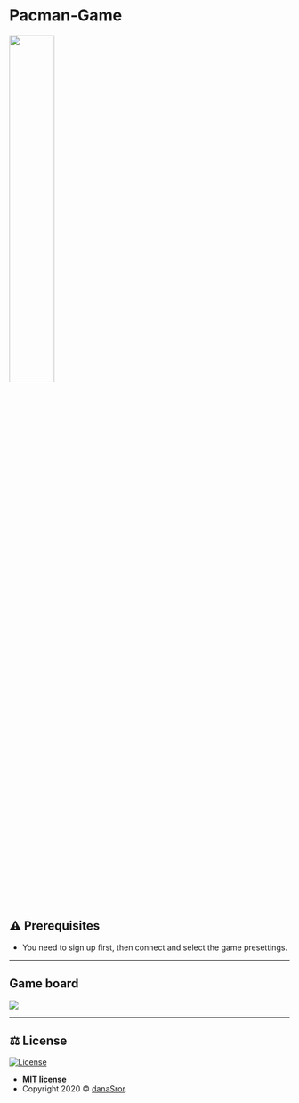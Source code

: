 # Pacman-Game
<img src="https://res.cloudinary.com/dfgjujaok/image/upload/v1613383881/Screenshot_2_nrqxuh.jpg"  width=40% />

## ⚠️ Prerequisites

- You need to sign up first, then connect and select the game presettings.
---

## Game board

<img src="https://res.cloudinary.com/dfgjujaok/image/upload/v1613383875/Screenshot_4_iuulsh.jpg"  align="center" />

---

## ⚖️ License

[![License](http://img.shields.io/:license-mit-blue.svg?style=flat-square)](http://badges.mit-license.org)

- **[MIT license](http://opensource.org/licenses/mit-license.php)**
- Copyright 2020 © <a href="https://github.com/danaSror" target="_blank">danaSror</a>.
